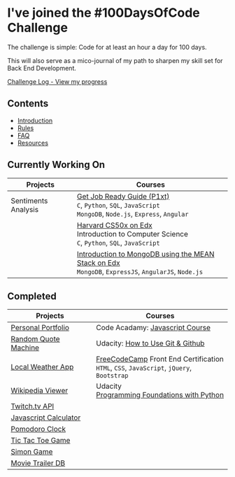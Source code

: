 # I've joined the #100DaysOfCode Challenge

The challenge is simple: Code for at least an hour a day for 100 days.

This will also serve as a mico-journal of my path to sharpen my skill set for Back End Development.

[Challenge Log - View my progress](log.md)

## Contents
* [Introduction](introduction.md)
* [Rules](rules.md)
* [FAQ](FAQ.md)
* [Resources](resources.md)

## Currently Working On

Projects | Courses 
---------| ------- 
Sentiments Analysis | [Get Job Ready Guide (P1xt)](get-job-ready.md) <br /> `C`, `Python`, `SQL`, `JavaScript`<br /> `MongoDB`, `Node.js`, `Express`, `Angular` 
<br /> | [Harvard CS50x on Edx](https://courses.edx.org/courses/course-v1:HarvardX+CS50+X/) <br /> Introduction to Computer Science<br /> `C`, `Python`, `SQL`, `JavaScript`
<br /> | [Introduction to MongoDB using the MEAN Stack on Edx](https://www.edx.org/course/introduction-mongodb-using-mean-stack-mongodbx-m101x-0) <br> `MongoDB`, `ExpressJS`, `AngularJS`, `Node.js`

## Completed

Projects | Courses 
---------| ------- 
[Personal Portfolio](https://github.com/cndragn/portfolio) | Code Acadamy: [Javascript Course](https://www.codecademy.com/learn/javascript) 
[Random Quote Machine](https://github.com/cndragn/advice-generator) | Udacity: [How to Use Git & Github](https://in.udacity.com/course/how-to-use-git-and-github--ud775/) 
[Local Weather App](https://github.com/cndragn/local-weather) | [FreeCodeCamp](https://www.freecodecamp.org/) Front End Certification <br /> `HTML`, `CSS`, `JavaScript`, `jQuery`, `Bootstrap`
[Wikipedia Viewer](https://github.com/cndragn/wiki-viewer) | Udacity <br /> [Programming Foundations with Python](https://www.udacity.com/course/programming-foundations-with-python--ud036)
[Twitch.tv API](https://github.com/cndragn/twitch-tv) | <br /> 
[Javascript Calculator](https://github.com/cndragn/javascript-calculator) | <br />
[Pomodoro Clock](https://github.com/cndragn/pomodoro) | <br>
[Tic Tac Toe Game](https://github.com/cndragn/tic-tac-toe) | <br />
[Simon Game](https://github.com/cndragn/simon-game) | <br />
[Movie Trailer DB](https://github.com/cndragn/udacity/tree/master/python/movie) | <br>
  
